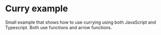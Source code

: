 # Curry example
Small example that shows how to use currying using both JavaScript and Typescript. Both use functions and arrow functions.